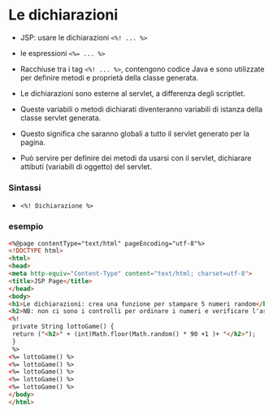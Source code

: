 # Le dichiarazioni

* JSP: usare le dichiarazioni ```<%! ... %>```
* le espressioni ```<%= ... %>```
 

* Racchiuse tra i tag ```<%! ... %>```, contengono codice Java e sono utilizzate per definire metodi e proprietà della classe generata. 
* Le dichiarazioni sono esterne al servlet, a differenza degli scriptlet. 
* Queste variabili o metodi dichiarati diventeranno variabili di istanza della classe servlet generata. 
* Questo significa che saranno globali a tutto il servlet generato per la pagina. 
* Può servire per definire dei metodi da usarsi con il servlet, dichiarare attibuti (variabili di oggetto) del servlet.

### Sintassi

* ```<%! Dichiarazione %>```

### esempio

```html
<%@page contentType="text/html" pageEncoding="utf-8"%>
<!DOCTYPE html>
<html>
<head>
<meta http-equiv="Content-Type" content="text/html; charset=utf-8">
<title>JSP Page</title>
</head>
<body>
<h1>Le dichiarazioni: crea una funzione per stampare 5 numeri random</h1>
<h2>NB: non ci sono i controlli per ordinare i numeri e verificare l'assenza di duplicati, prova a completare il codice usando gli array</h2>
<%!
 private String lottoGame() {
 return ("<h2>" + (int)Math.floor(Math.random() * 90 +1 )+ "</h2>");
 }
 %>
<%= lottoGame() %>
<%= lottoGame() %>
<%= lottoGame() %>
<%= lottoGame() %>
<%= lottoGame() %>
</body>
</html>
```